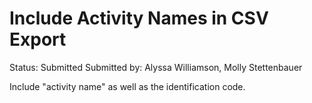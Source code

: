 # Include Activity Names in CSV Export

Status: Submitted
Submitted by: Alyssa Williamson, Molly Stettenbauer

Include "activity name" as well as the identification code.